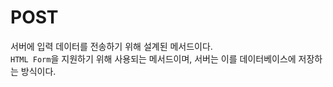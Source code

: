 # POST

서버에 입력 데이터를 전송하기 위해 설계된 메서드이다.  
`HTML Form`을 지원하기 위해 사용되는 메서드이며, 서버는 이를 데이터베이스에 저장하는 방식이다.


